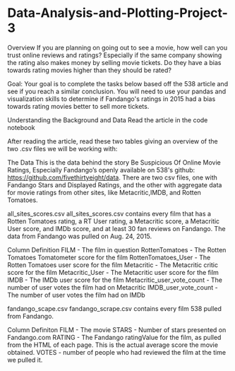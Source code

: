 # Data-Analysis-and-Plotting-Project-3

Overview
If you are planning on going out to see a movie, how well can you trust online reviews and ratings? Especially if the same company showing the rating also makes money by selling movie tickets. Do they have a bias towards rating movies higher than they should be rated?

Goal:
Your goal is to complete the tasks below based off the 538 article and see if you reach a similar conclusion. You will need to use your pandas and visualization skills to determine if Fandango's ratings in 2015 had a bias towards rating movies better to sell more tickets.

Understanding the Background and Data
Read the article in the code notebook

After reading the article, read these two tables giving an overview of the two .csv files we will be working with:

The Data
This is the data behind the story Be Suspicious Of Online Movie Ratings, Especially Fandango’s openly available on 538's github: https://github.com/fivethirtyeight/data. There are two csv files, one with Fandango Stars and Displayed Ratings, and the other with aggregate data for movie ratings from other sites, like Metacritic,IMDB, and Rotten Tomatoes.

all_sites_scores.csv
all_sites_scores.csv contains every film that has a Rotten Tomatoes rating, a RT User rating, a Metacritic score, a Metacritic User score, and IMDb score, and at least 30 fan reviews on Fandango. The data from Fandango was pulled on Aug. 24, 2015.

Column	Definition
FILM	- The film in question
RottenTomatoes	- The Rotten Tomatoes Tomatometer score for the film
RottenTomatoes_User	- The Rotten Tomatoes user score for the film
Metacritic	- The Metacritic critic score for the film
Metacritic_User	- The Metacritic user score for the film
IMDB	- The IMDb user score for the film
Metacritic_user_vote_count	- The number of user votes the film had on Metacritic
IMDB_user_vote_count	- The number of user votes the film had on IMDb

fandango_scape.csv
fandango_scrape.csv contains every film 538 pulled from Fandango.

Column	Definiton
FILM	- The movie
STARS	- Number of stars presented on Fandango.com
RATING	- The Fandango ratingValue for the film, as pulled from the HTML of each page. This is the actual average score the movie obtained.
VOTES	- number of people who had reviewed the film at the time we pulled it.

